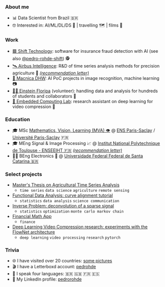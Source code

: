 ### About me

- 📊 Data Scientist from Brazil 🇧🇷
- 🤓 Interested in: AI/ML/DL/DS 🤖 | travelling 🗺️ | films 🎥

### Work

- [🟪 Shift Technology](https://www.shift-technology.com/): software for insurance fraud detection with AI (see also [@pedro-rohde-shift](https://github.com/pedro-rohde-shift)) 🕵️
- [🛰️ Airbus Intelligence](https://www.intelligence-airbusds.com/): R&D of time series analysis methods for precision agriculture 🌱 [_(recommendation letter)_](./recommendations/AIRBUS.pdf)
- [💼 Macnica DHW](https://www.macnicadhw.com.br/): AI PoC projects in image recognition, machine learning 📷
- [👨‍🏫 Einstein Floripa](https://einsteinfloripa.com.br/) (volunteer): handling data and analysis for hundreds of students and collaborators 📖
- [🔬 Embedded Computing Lab](https://eclab.paginas.ufsc.br/): research assistant on deep learning for video compression 🧠

### Education

- 🎓 MSc [Mathematics, Vision, Learning (MVA) 👁️](https://www.master-mva.com/) @ [ENS Paris-Saclay](https://ens-paris-saclay.fr/en) / [Université Paris-Saclay](https://www.universite-paris-saclay.fr/en/news/2022-shanghai-ranking-third-consecutive-year-universite-paris-saclay-remains-global-top-20) 🇫🇷
- 🎓 MEng Signal & Image Processing 📈 @ [Institut National Polytechnique de Toulouse - ENSEEIHT 🇫🇷](https://www.enseeiht.fr/fr/index.html) [_(recommendation letter)_](./recommendations/INP-ENSEEIHT.pdf)
- 🧑‍🎓 BEng Electronics 🔌 @ [Universidade Federal Federal de Santa Catarina 🇧🇷](https://en.ufsc.br/)

### Select projects
- [Master's Thesis on Agricultural Time Series Analysis](./masters.md)
  - `time series` `data science` `agriculture` `remote sensing`
- [Functional Data Analysis: curve alignment tutorial](https://pedrorohde.github.io/landmark-registration/)
  - `statistics` `data analysis` `science communication`
- [Inverse Problem: deconvolution of a sparse signal](https://github.com/pedrorohde/n7-inverse-problems)
  - `statistics` `optimization` `monte carlo markov chain`
- [Financial Math App](https://share.streamlit.io/pedrorohde/fin-math-app)
  - `finance`
- [Deep Learning Video Compression research: experiments with the FlowNet architecture](https://github.com/pedrorohde/flownet2-pytorch)
  - `deep learning` `video processing` `research` `pytorch`

### Trivia
- 🌐 I have visited over 20 countries: [some pictures](./pics/README.md)
- 🎬 I have a Letterboxd account: [pedrohde](https://letterboxd.com/pedrohde/)
- 💬 I speak four languages: 🇧🇷 🇬🇧 🇫🇷 🇪🇸
- 👥 My LinkedIn profile: [pedrorohde](https://www.linkedin.com/in/pedrorohde/)

